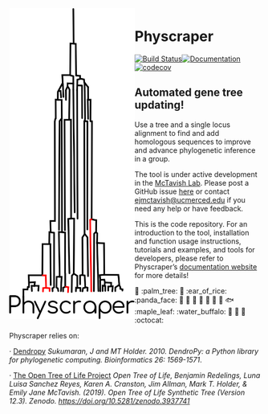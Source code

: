 
<!-- README.md is generated from README.Rmd; please edit the .Rmd file and then from R do rmarkdown::render("README.Rmd")-->

<img align="left" width="250" src="https://raw.githubusercontent.com/McTavishLab/physcraper/main/docs/physcraper.svg">

# Physcraper

[![Build
Status](https://travis-ci.org/McTavishLab/physcraper.svg?branch=main)](https://travis-ci.org/McTavishLab/physcraper)[![Documentation](https://readthedocs.org/projects/physcraper/badge/?version=latest&style=flat)](https://physcraper.readthedocs.io/en/latest/)[![codecov](https://codecov.io/gh/McTavishLab/physcraper/branch/main/graph/badge.svg)](https://codecov.io/gh/McTavishLab/physcraper)

<p>

</p>

<p>

</p>

## Automated gene tree updating\!

Use a tree and a single locus alignment to find and add homologous
sequences to improve and advance phylogenetic inference in a group.

The tool is under active development in the [McTavish
Lab](https://mctavishlab.github.io/). Please post a GitHub issue
[here](https://github.com/McTavishLab/physcraper/issues) or contact
<ejmctavish@ucmerced.edu> if you need any help or have feedback.

This is the code repository. For an introduction to the tool,
installation and function usage instructions, tutorials and examples,
and tools for developers, please refer to Physcraper’s [documentation
website](https://physcraper.readthedocs.io/en/latest/) for more
details\!

:hamster: :palm\_tree: :frog: :ear\_of\_rice: :panda\_face: :tulip:
:octopus: :blossom: :whale: :mushroom: :ant: :cactus: :fish:
:maple\_leaf: :water\_buffalo: 🦠 :shell: :bug: :octocat:

Physcraper relies on:

· [Dendropy](https://dendropy.org/primer/index.html) *Sukumaran, J and
MT Holder. 2010. DendroPy: a Python library for phylogenetic computing.
Bioinformatics 26: 1569-1571*.

· [The Open Tree of Life
Project](https://tree.opentreeoflife.org/opentree/argus/opentree12.3@ott93302)
*Open Tree of Life, Benjamin Redelings, Luna Luisa Sanchez Reyes, Karen
A. Cranston, Jim Allman, Mark T. Holder, & Emily Jane McTavish. (2019).
Open Tree of Life Synthetic Tree (Version 12.3). Zenodo.
<https://doi.org/10.5281/zenodo.3937741>*
